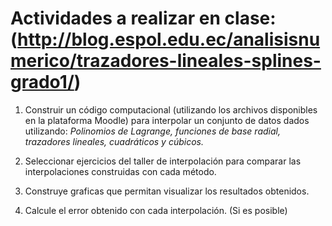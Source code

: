 # Actividades a realizar en clase: (http://blog.espol.edu.ec/analisisnumerico/trazadores-lineales-splines-grado1/)
1. Construir un código computacional (utilizando los archivos disponibles en la plataforma Moodle)
para interpolar un conjunto de datos dados utilizando: *Polinomios de Lagrange, funciones de base
radial, trazadores lineales, cuadráticos y cúbicos.*

2. Seleccionar ejercicios del taller de interpolación para comparar las interpolaciones construidas con cada método.

3. Construye graficas que permitan visualizar los resultados obtenidos.

4. Calcule el error obtenido con cada interpolación. (Si es posible)
